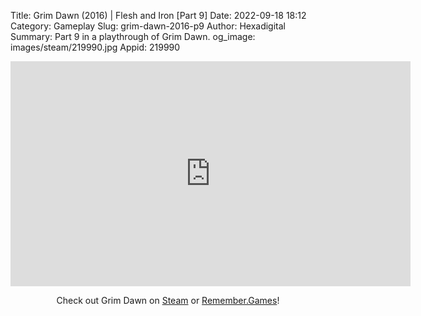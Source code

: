 Title: Grim Dawn (2016) | Flesh and Iron [Part 9]
Date: 2022-09-18 18:12
Category: Gameplay
Slug: grim-dawn-2016-p9
Author: Hexadigital
Summary: Part 9 in a playthrough of Grim Dawn.
og_image: images/steam/219990.jpg
Appid: 219990

<center><iframe src="https://www.youtube.com/embed/6JYdtu_2ZGo?feature=oembed" allow="accelerometer; autoplay; encrypted-media; gyroscope; picture-in-picture" width="640" height="360" frameborder="0"></iframe>

Check out Grim Dawn on [Steam](https://store.steampowered.com/app/219990/?curator_clanid=34633900) or [Remember.Games](https://remember.games/game/178/)!</center>

